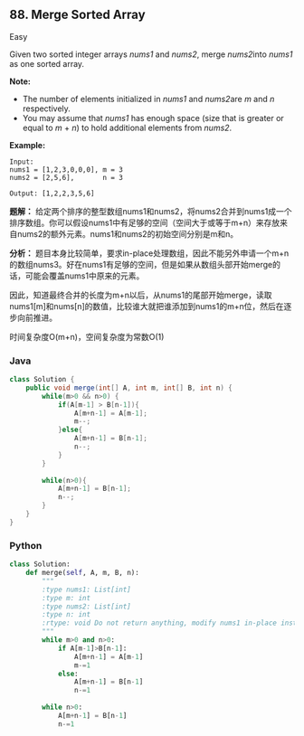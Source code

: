 ## 88. Merge Sorted Array

Easy

Given two sorted integer arrays *nums1* and *nums2*, merge *nums2*into *nums1* as one sorted array.

**Note:**

- The number of elements initialized in *nums1* and *nums2*are *m* and *n* respectively.
- You may assume that *nums1* has enough space (size that is greater or equal to *m* + *n*) to hold additional elements from *nums2*.

**Example:**

```
Input:
nums1 = [1,2,3,0,0,0], m = 3
nums2 = [2,5,6],       n = 3

Output: [1,2,2,3,5,6]
```
**题解：** 给定两个排序的整型数组nums1和nums2，将nums2合并到nums1成一个排序数组。你可以假设nums1中有足够的空间（空间大于或等于m+n）来存放来自nums2的额外元素。nums1和nums2的初始空间分别是m和n。

**分析：** 题目本身比较简单，要求in-place处理数组，因此不能另外申请一个m+n的数组nums3。好在nums1有足够的空间，但是如果从数组头部开始merge的话，可能会覆盖nums1中原来的元素。

因此，知道最终合并的长度为m+n以后，从nums1的尾部开始merge，读取nums1[m]和nums[n]的数值，比较谁大就把谁添加到nums1的m+n位，然后在逐步向前推进。

时间复杂度O(m+n)，空间复杂度为常数O(1)

### Java

```java
class Solution {
    public void merge(int[] A, int m, int[] B, int n) {
        while(m>0 && n>0) {
            if(A[m-1] > B[n-1]){
                A[m+n-1] = A[m-1];
                m--;
            }else{
                A[m+n-1] = B[n-1];
                n--;
            }
        }
        
        while(n>0){
            A[m+n-1] = B[n-1];
            n--;
        }
    }
}
```

### Python

```python
class Solution:
    def merge(self, A, m, B, n):
        """
        :type nums1: List[int]
        :type m: int
        :type nums2: List[int]
        :type n: int
        :rtype: void Do not return anything, modify nums1 in-place instead.
        """
        while m>0 and n>0:
            if A[m-1]>B[n-1]:
                A[m+n-1] = A[m-1]
                m-=1
            else:
                A[m+n-1] = B[n-1]
                n-=1
            
        while n>0:
            A[m+n-1] = B[n-1]
            n-=1
```